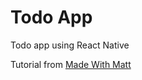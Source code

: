 # Todo App

Todo app using React Native

Tutorial from <a href="https://www.youtube.com/watch?v=0kL6nhutjQ8&list=PLYBvEAka-q1hJuwRPYQPlEBBRm7_qGw_2&index=1">Made With Matt</a>